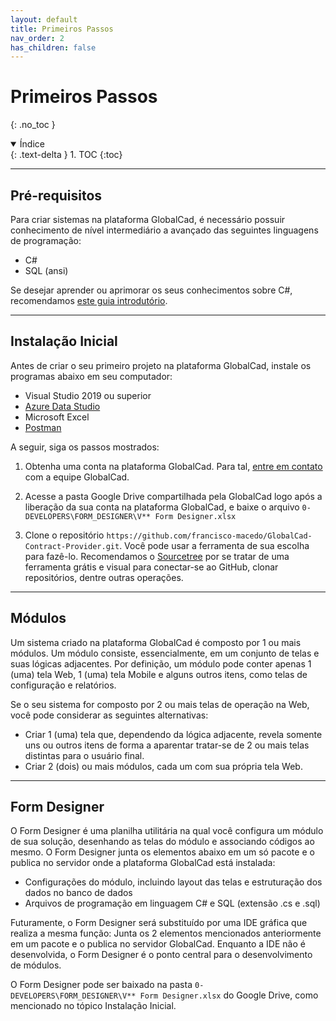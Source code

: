 ```yaml
---
layout: default
title: Primeiros Passos
nav_order: 2
has_children: false
---
```


# Primeiros Passos
{: .no_toc }

<details open markdown="block">
  <summary>
    Índice
  </summary>
  {: .text-delta }
1. TOC
{:toc}
</details>

---

## Pré-requisitos

Para criar sistemas na plataforma GlobalCad, é necessário possuir conhecimento de nível intermediário a avançado das seguintes linguagens de programação:

- C#
- SQL (ansi)

Se desejar aprender ou aprimorar os seus conhecimentos sobre C#, recomendamos [este guia introdutório](https://www.codecademy.com/learn/learn-c-sharp).

---

## Instalação Inicial

Antes de criar o seu primeiro projeto na plataforma GlobalCad, instale os programas abaixo em seu computador:

- Visual Studio 2019 ou superior
- [Azure Data Studio](https://docs.microsoft.com/pt-br/sql/azure-data-studio/download-azure-data-studio?view=sql-server-ver15)
- Microsoft Excel
- [Postman](https://www.postman.com/)

A seguir, siga os passos mostrados:

1. Obtenha uma conta na plataforma GlobalCad. Para tal, [entre em contato](https://www.globalcad.com.br/contato) com a equipe GlobalCad.

2. Acesse a pasta Google Drive compartilhada pela GlobalCad logo após a liberação da sua conta na plataforma GlobalCad, e baixe o arquivo `0- DEVELOPERS\FORM_DESIGNER\V** Form Designer.xlsx`

3. Clone o repositório `https://github.com/francisco-macedo/GlobalCad-Contract-Provider.git`. Você pode usar a ferramenta de sua escolha para fazê-lo. Recomendamos o [Sourcetree](https://www.sourcetreeapp.com/) por se tratar de uma ferramenta grátis e visual para conectar-se ao GitHub, clonar repositórios, dentre outras operações.

---

## Módulos

Um sistema criado na plataforma GlobalCad é composto por 1 ou mais módulos. Um módulo consiste, essencialmente, em um conjunto de telas e suas lógicas adjacentes. Por definição, um módulo pode conter apenas 1 (uma) tela Web, 1 (uma) tela Mobile e alguns outros itens, como telas de configuração e relatórios.

Se o seu sistema for composto por 2 ou mais telas de operação na Web, você pode considerar as seguintes alternativas:

- Criar 1 (uma) tela que, dependendo da lógica adjacente, revela somente uns ou outros itens de forma a aparentar tratar-se de 2 ou mais telas distintas para o usuário final.
- Criar 2 (dois) ou mais módulos, cada um com sua própria tela Web.

---

## Form Designer

O Form Designer é uma planilha utilitária na qual você configura um módulo de sua solução, desenhando as telas do módulo e associando códigos ao mesmo. O Form Designer junta os elementos abaixo em um só pacote e o publica no servidor onde a plataforma GlobalCad está instalada:

- Configurações do módulo, incluindo layout das telas e estruturação dos dados no banco de dados
- Arquivos de programação em linguagem C# e SQL (extensão .cs e .sql)

Futuramente, o Form Designer será substituído por uma IDE gráfica que realiza a mesma função: Junta os 2 elementos mencionados anteriormente em um pacote e o publica no servidor GlobalCad. Enquanto a IDE não é desenvolvida, o Form Designer é o ponto central para o desenvolvimento de módulos.

O Form Designer pode ser baixado na pasta `0- DEVELOPERS\FORM_DESIGNER\V** Form Designer.xlsx` do Google Drive, como mencionado no tópico Instalação Inicial.

